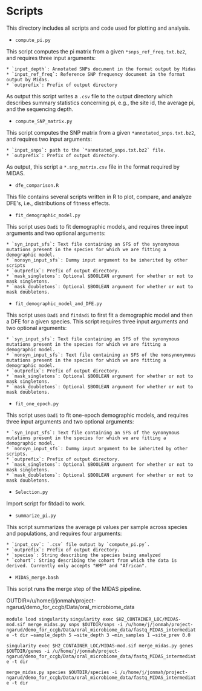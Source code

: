 # Scripts

This directory includes all scripts and code used for plotting and analysis.

* `compute_pi.py`

This script computes the pi matrix from a given `*snps_ref_freq.txt.bz2`, and requires three input arguments:

    * `input_depth`: Annotated SNPs document in the format output by Midas
    * `input_ref_freq`: Reference SNP frequency document in the format output by Midas.
    * `outprefix`: Prefix of output directory

As output this script writes a `.csv` file to the output directory  which describes summary statistics concerning pi, e.g., the site id, the average pi, and the sequencing depth.


* `compute_SNP_matrix.py`

This script computes the SNP matrix from a given `*annotated_snps.txt.bz2`, and requires two input arguments:

    * `input_snps`: path to the `*annotated_snps.txt.bz2` file.
    * `outprefix`: Prefix of output directory.

As output, this script a `*.snp_matrix.csv` file in the format required by MIDAS.  


* `dfe_comparison.R`

This file contains several scripts written in R to plot, compare, and analyze DFE's, i.e., distributions of fitness effects.

* `fit_demographic_model.py`

This script uses `Dadi` to fit demographic models, and requires three input arguments and two optional arguments:

    * `syn_input_sfs`: Text file containing an SFS of the synonymous mutations present in the species for which we are fitting a demographic model.
    * `nonsyn_input_sfs`: Dummy input argument to be inherited by other scripts
    * `outprefix`: Prefix of output directory.
    * `mask_singletons`: Optional $BOOLEAN argument for whether or not to mask singletons.
    * `mask_doubletons`: Optional $BOOLEAN argument for whether or not to mask doubletons.

* `fit_demographic_model_and_DFE.py`

This script uses `Dadi` and `fitdadi` to first fit a demographic model and then a DFE for a given species. This script requires three input arguments and two optional arguments:

    * `syn_input_sfs`: Text file containing an SFS of the synonymous mutations present in the species for which we are fitting a demographic model.
    * `nonsyn_input_sfs`: Text file containing an SFS of the nonsynonymous mutations present in the species for which we are fitting a demographic model.
    * `outprefix`: Prefix of output directory.
    * `mask_singletons`: Optional $BOOLEAN argument for whether or not to mask singletons.
    * `mask_doubletons`: Optional $BOOLEAN argument for whether or not to mask doubletons.

* `fit_one_epoch.py`

This script uses `Dadi` to fit one-epoch demographic models, and requires three input arguments and two optional arguments:

    * `syn_input_sfs`: Text file containing an SFS of the synonymous mutations present in the species for which we are fitting a demographic model.
    * `nonsyn_input_sfs`: Dummy input argument to be inherited by other scripts.
    * `outprefix`: Prefix of output directory.
    * `mask_singletons`: Optional $BOOLEAN argument for whether or not to mask singletons.
    * `mask_doubletons`: Optional $BOOLEAN argument for whether or not to mask doubletons.

* `Selection.py`

Import script for fitdadi to work.

* `summarize_pi.py`

This script summarizes the average pi values per sample across species and populations, and requires four arguments:

    * `input_csv`: `.csv` file output by `compute_pi.py`.
    * `outprefix`: Prefix of output directory.
    * `species`: String describing the species being analyzed
    * `cohort`: String describing the cohort from which the data is derived. Currently only accepts "HMP" and "African".

* `MIDAS_merge.bash`

This script runs the merge step of the MIDAS pipeline.

OUTDIR=/u/home/j/jonmah/project-ngarud/demo_for_ccgb/Data/oral_microbiome_data

`module load singularity`
`singularity exec $H2_CONTAINER_LOC/MIDAS-mod.sif merge_midas.py snps $OUTDIR/snps -i /u/home/j/jonmah/project-ngarud/demo_for_ccgb/Data/oral_microbiome_data/fastq_MIDAS_intermediate -t dir –sample_depth 5 –site_depth 3 –min_samples 1 –site_prev 0.0`

`singularity exec $H2_CONTAINER_LOC/MIDAS-mod.sif merge_midas.py genes $OUTDIR/genes -i /u/home/j/jonmah/project-ngarud/demo_for_ccgb/Data/oral_microbiome_data/fastq_MIDAS_intermediate -t dir`

`merge_midas.py species $OUTDIR/species -i /u/home/j/jonmah/project-ngarud/demo_for_ccgb/Data/oral_microbiome_data/fastq_MIDAS_intermediate -t dir`
